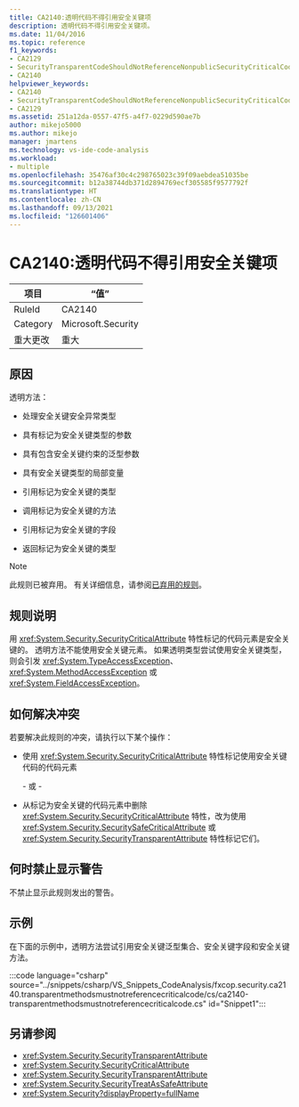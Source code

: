 ```yaml
---
title: CA2140:透明代码不得引用安全关键项
description: 透明代码不得引用安全关键项。
ms.date: 11/04/2016
ms.topic: reference
f1_keywords:
- CA2129
- SecurityTransparentCodeShouldNotReferenceNonpublicSecurityCriticalCode
- CA2140
helpviewer_keywords:
- CA2140
- SecurityTransparentCodeShouldNotReferenceNonpublicSecurityCriticalCode
- CA2129
ms.assetid: 251a12da-0557-47f5-a4f7-0229d590ae7b
author: mikejo5000
ms.author: mikejo
manager: jmartens
ms.technology: vs-ide-code-analysis
ms.workload:
- multiple
ms.openlocfilehash: 35476af30c4c298765023c39f09aebdea51035be
ms.sourcegitcommit: b12a38744db371d2894769ecf305585f9577792f
ms.translationtype: HT
ms.contentlocale: zh-CN
ms.lasthandoff: 09/13/2021
ms.locfileid: "126601406"
---
```

# <a name="ca2140-transparent-code-must-not-reference-security-critical-items"></a>CA2140:透明代码不得引用安全关键项

|项目|“值”|
|-|-|
|RuleId|CA2140|
|Category|Microsoft.Security|
|重大更改|重大|

## <a name="cause"></a>原因
透明方法：

- 处理安全关键安全异常类型

- 具有标记为安全关键类型的参数

- 具有包含安全关键约束的泛型参数

- 具有安全关键类型的局部变量

- 引用标记为安全关键的类型

- 调用标记为安全关键的方法

- 引用标记为安全关键的字段

- 返回标记为安全关键的类型

> [!NOTE]
> 此规则已被弃用。 有关详细信息，请参阅[已弃用的规则](fxcop-unported-deprecated-rules.md)。

## <a name="rule-description"></a>规则说明

用 <xref:System.Security.SecurityCriticalAttribute> 特性标记的代码元素是安全关键的。 透明方法不能使用安全关键元素。 如果透明类型尝试使用安全关键类型，则会引发 <xref:System.TypeAccessException>、<xref:System.MethodAccessException> 或 <xref:System.FieldAccessException>。

## <a name="how-to-fix-violations"></a>如何解决冲突

若要解决此规则的冲突，请执行以下某个操作：

- 使用 <xref:System.Security.SecurityCriticalAttribute> 特性标记使用安全关键代码的代码元素

     \- 或 -

- 从标记为安全关键的代码元素中删除 <xref:System.Security.SecurityCriticalAttribute> 特性，改为使用 <xref:System.Security.SecuritySafeCriticalAttribute> 或 <xref:System.Security.SecurityTransparentAttribute> 特性标记它们。

## <a name="when-to-suppress-warnings"></a>何时禁止显示警告

不禁止显示此规则发出的警告。

## <a name="example"></a>示例

在下面的示例中，透明方法尝试引用安全关键泛型集合、安全关键字段和安全关键方法。

:::code language="csharp" source="../snippets/csharp/VS_Snippets_CodeAnalysis/fxcop.security.ca2140.transparentmethodsmustnotreferencecriticalcode/cs/ca2140-transparentmethodsmustnotreferencecriticalcode.cs" id="Snippet1":::

## <a name="see-also"></a>另请参阅

- <xref:System.Security.SecurityTransparentAttribute>
- <xref:System.Security.SecurityCriticalAttribute>
- <xref:System.Security.SecurityTransparentAttribute>
- <xref:System.Security.SecurityTreatAsSafeAttribute>
- <xref:System.Security?displayProperty=fullName>
